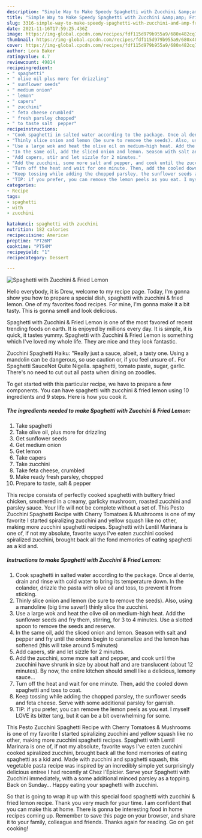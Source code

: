 ```yaml
---
description: "Simple Way to Make Speedy Spaghetti with Zucchini &amp;amp; Fried Lemon"
title: "Simple Way to Make Speedy Spaghetti with Zucchini &amp;amp; Fried Lemon"
slug: 3316-simple-way-to-make-speedy-spaghetti-with-zucchini-and-amp-fried-lemon
date: 2021-11-16T17:59:25.436Z
image: https://img-global.cpcdn.com/recipes/fdf115d979b955a9/680x482cq70/spaghetti-with-zucchini-fried-lemon-recipe-main-photo.jpg
thumbnail: https://img-global.cpcdn.com/recipes/fdf115d979b955a9/680x482cq70/spaghetti-with-zucchini-fried-lemon-recipe-main-photo.jpg
cover: https://img-global.cpcdn.com/recipes/fdf115d979b955a9/680x482cq70/spaghetti-with-zucchini-fried-lemon-recipe-main-photo.jpg
author: Lora Baker
ratingvalue: 4.7
reviewcount: 49814
recipeingredient:
- " spaghetti"
- " olive oil plus more for drizzling"
- " sunflower seeds"
- " medium onion"
- " lemon"
- " capers"
- " zucchini"
- " feta cheese crumbled"
- " fresh parsley chopped"
- " to taste salt  pepper"
recipeinstructions:
- "Cook spaghetti in salted water according to the package. Once al dente, drain and rinse with cold water to bring its temperature down. In the colander, drizzle the pasta with olive oil and toss, to prevent it from sticking."
- "Thinly slice onion and lemon (be sure to remove the seeds). Also, using a mandoline (big time saver!) thinly slice the zucchini."
- "Use a large wok and heat the olive oil on medium-high heat. Add the sunflower seeds and fry them, stirring, for 3 to 4 minutes. Use a slotted spoon to remove the seeds and reserve."
- "In the same oil, add the sliced onion and lemon. Season with salt and pepper and fry until the onions begin to caramelize and the lemon has softened (this will take around 5 minutes)"
- "Add capers, stir and let sizzle for 2 minutes."
- "Add the zucchini, some more salt and pepper, and cook until the zucchini have shrunk in size by about half and are translucent (about 12 minutes). By now, the entire kitchen should smell like a delicious, lemony sauce..."
- "Turn off the heat and wait for one minute. Then, add the cooled down spaghetti and toss to coat."
- "Keep tossing while adding the chopped parsley, the sunflower seeds and feta cheese. Serve with some additional parsley for garnish."
- "TIP: if you prefer, you can remove the lemon peels as you eat. I myself LOVE its bitter tang, but it can be a bit overwhelming for some."
categories:
- Recipe
tags:
- spaghetti
- with
- zucchini

katakunci: spaghetti with zucchini 
nutrition: 182 calories
recipecuisine: American
preptime: "PT26M"
cooktime: "PT54M"
recipeyield: "1"
recipecategory: Dessert

---
```



![Spaghetti with Zucchini &amp; Fried Lemon](https://img-global.cpcdn.com/recipes/fdf115d979b955a9/680x482cq70/spaghetti-with-zucchini-fried-lemon-recipe-main-photo.jpg)

Hello everybody, it is Drew, welcome to my recipe page. Today, I'm gonna show you how to prepare a special dish, spaghetti with zucchini &amp; fried lemon. One of my favorites food recipes. For mine, I'm gonna make it a bit tasty. This is gonna smell and look delicious.

Spaghetti with Zucchini &amp; Fried Lemon is one of the most favored of recent trending foods on earth. It is enjoyed by millions every day. It is simple, it is quick, it tastes yummy. Spaghetti with Zucchini &amp; Fried Lemon is something which I've loved my whole life. They are nice and they look fantastic.

Zucchini Spaghetti Haiku: &#34;Really just a sauce, albeit, a tasty one. Using a mandolin can be dangerous, so use caution or, if you feel unsure of.. For Spaghetti SauceNot Quite Nigella. spaghetti, tomato paste, sugar, garlic. There&#39;s no need to cut out all pasta when dining on zoodles.


To get started with this particular recipe, we have to prepare a few components. You can have spaghetti with zucchini &amp; fried lemon using 10 ingredients and 9 steps. Here is how you cook it.

<!--inarticleads1-->

##### The ingredients needed to make Spaghetti with Zucchini &amp; Fried Lemon:

1. Take  spaghetti
1. Take  olive oil, plus more for drizzling
1. Get  sunflower seeds
1. Get  medium onion
1. Get  lemon
1. Take  capers
1. Take  zucchini
1. Take  feta cheese, crumbled
1. Make ready  fresh parsley, chopped
1. Prepare  to taste, salt &amp; pepper


This recipe consists of perfectly cooked spaghetti with buttery fried chicken, smothered in a creamy, garlicky mushroom, roasted zucchini and parsley sauce. Your life will not be complete without a set of. This Pesto Zucchini Spaghetti Recipe with Cherry Tomatoes &amp; Mushrooms is one of my favorite I started spiralizing zucchini and yellow squash like no other, making more zucchini spaghetti recipes. Spaghetti with Lentil Marinara is one of, if not my absolute, favorite ways I&#39;ve eaten zucchini cooked spiralized zucchini, brought back all the fond memories of eating spaghetti as a kid and. 

<!--inarticleads2-->

##### Instructions to make Spaghetti with Zucchini &amp; Fried Lemon:

1. Cook spaghetti in salted water according to the package. Once al dente, drain and rinse with cold water to bring its temperature down. In the colander, drizzle the pasta with olive oil and toss, to prevent it from sticking.
1. Thinly slice onion and lemon (be sure to remove the seeds). Also, using a mandoline (big time saver!) thinly slice the zucchini.
1. Use a large wok and heat the olive oil on medium-high heat. Add the sunflower seeds and fry them, stirring, for 3 to 4 minutes. Use a slotted spoon to remove the seeds and reserve.
1. In the same oil, add the sliced onion and lemon. Season with salt and pepper and fry until the onions begin to caramelize and the lemon has softened (this will take around 5 minutes)
1. Add capers, stir and let sizzle for 2 minutes.
1. Add the zucchini, some more salt and pepper, and cook until the zucchini have shrunk in size by about half and are translucent (about 12 minutes). By now, the entire kitchen should smell like a delicious, lemony sauce...
1. Turn off the heat and wait for one minute. Then, add the cooled down spaghetti and toss to coat.
1. Keep tossing while adding the chopped parsley, the sunflower seeds and feta cheese. Serve with some additional parsley for garnish.
1. TIP: if you prefer, you can remove the lemon peels as you eat. I myself LOVE its bitter tang, but it can be a bit overwhelming for some.


This Pesto Zucchini Spaghetti Recipe with Cherry Tomatoes &amp; Mushrooms is one of my favorite I started spiralizing zucchini and yellow squash like no other, making more zucchini spaghetti recipes. Spaghetti with Lentil Marinara is one of, if not my absolute, favorite ways I&#39;ve eaten zucchini cooked spiralized zucchini, brought back all the fond memories of eating spaghetti as a kid and. Made with zucchini and spaghetti squash, this vegetable pasta recipe was inspired by an incredibly simple yet surprisingly delicious entree I had recently at Chez l&#39;Epicier. Serve your Spaghetti with Zucchini immediately, with a some additional minced parsley as a topping. Back on Sunday… Happy eating your spaghetti with zucchini. 

So that is going to wrap it up with this special food spaghetti with zucchini &amp; fried lemon recipe. Thank you very much for your time. I am confident that you can make this at home. There is gonna be interesting food in home recipes coming up. Remember to save this page on your browser, and share it to your family, colleague and friends. Thanks again for reading. Go on get cooking!
